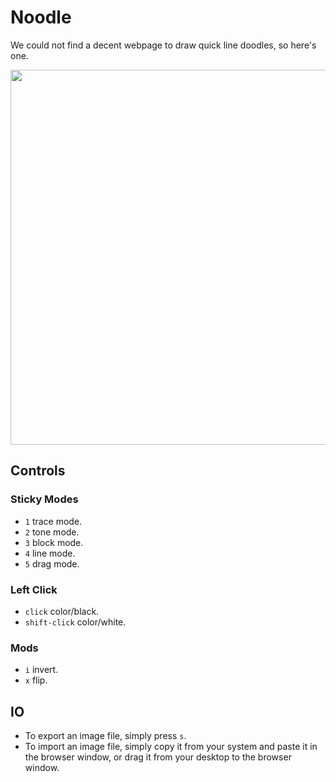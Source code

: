 # Noodle

We could not find a decent webpage to draw quick line doodles, so here's one.

<img src='https://raw.githubusercontent.com/hundredrabbits/Noodle/master/PREVIEW.jpg' width="600"/>

## Controls

### Sticky Modes

- `1` trace mode.
- `2` tone mode.
- `3` block mode.
- `4` line mode.
- `5` drag mode.

### Left Click

- `click` color/black.
- `shift-click` color/white.

### Mods

- `i` invert.
- `x` flip.

## IO

- To export an image file, simply press `s`.
- To import an image file, simply copy it from your system and paste it in the browser window, or drag it from your desktop to the browser window.